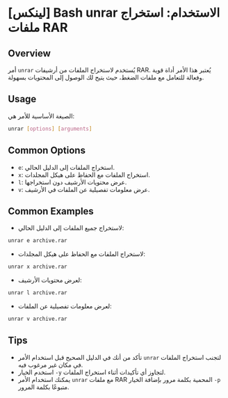 # [لينكس] Bash unrar الاستخدام: استخراج ملفات RAR

## Overview
أمر `unrar` يُستخدم لاستخراج الملفات من أرشيفات RAR. يُعتبر هذا الأمر أداة قوية وفعالة للتعامل مع ملفات الضغط، حيث يتيح لك الوصول إلى المحتويات بسهولة.

## Usage
الصيغة الأساسية للأمر هي:
```bash
unrar [options] [arguments]
```

## Common Options
- `e`: استخراج الملفات إلى الدليل الحالي.
- `x`: استخراج الملفات مع الحفاظ على هيكل المجلدات.
- `l`: عرض محتويات الأرشيف دون استخراجها.
- `v`: عرض معلومات تفصيلية عن الملفات في الأرشيف.

## Common Examples
- لاستخراج جميع الملفات إلى الدليل الحالي:
```bash
unrar e archive.rar
```

- لاستخراج الملفات مع الحفاظ على هيكل المجلدات:
```bash
unrar x archive.rar
```

- لعرض محتويات الأرشيف:
```bash
unrar l archive.rar
```

- لعرض معلومات تفصيلية عن الملفات:
```bash
unrar v archive.rar
```

## Tips
- تأكد من أنك في الدليل الصحيح قبل استخدام الأمر `unrar` لتجنب استخراج الملفات في مكان غير مرغوب فيه.
- استخدم الخيار `-y` لتجاوز أي تأكيدات أثناء استخراج الملفات.
- يمكنك استخدام الأمر `unrar` مع ملفات RAR المحمية بكلمة مرور بإضافة الخيار `-p` متبوعًا بكلمة المرور.